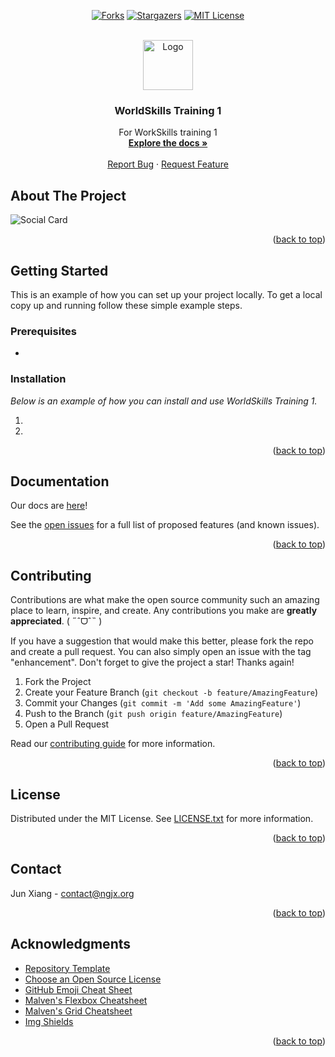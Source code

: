 <!-- Allow HTML -->
<!-- markdownlint-disable MD033 -->

<!-- Allow HTML top-level heading -->
<!-- markdownlint-disable MD041 -->

<a name="readme-top"></a>

<!-- PROJECT SHIELDS -->
<div align="center">

<a href="[forks-url]">[![Forks][forks-shield]][forks-url]</a>
<a href="[stars-url]">[![Stargazers][stars-shield]][stars-url]</a>
<a href="[license-url]">[![MIT License][license-shield]][license-url]</a>

</div>

<!-- PROJECT LOGO -->
<br />
<div align="center">
  <a href="https://github.com/ws_1">
    <img src="images/logo.png" alt="Logo" width="80" height="80">
  </a>

  <h3 align="center">WorldSkills Training 1</h3>

  <p align="center">
    For WorkSkills training 1
    <br />
    <a href=""><strong>Explore the docs »</strong></a>
    <br />
    <br />
    <a href="https://github.com/ws_1/issues">Report Bug</a>
    ·
    <a href="https://github.com/ws_1/issues">Request Feature</a>
  </p>
</div>

<!-- ABOUT THE PROJECT -->

## About The Project

![Social Card](images/socialcard.png)



<p align="right">(<a href="#readme-top">back to top</a>)</p>

<!-- GETTING STARTED -->

## Getting Started

This is an example of how you can set up your project locally.
To get a local copy up and running follow these simple example steps.

### Prerequisites

-

### Installation

_Below is an example of how you can install and use WorldSkills Training 1._

1.
2.

<p align="right">(<a href="#readme-top">back to top</a>)</p>

<!-- DOCS -->

## Documentation

Our docs are [here]()!

See the [open issues](https://github.com/ws_1/issues)
for a full list of proposed features (and known issues).

<p align="right">(<a href="#readme-top">back to top</a>)</p>

<!-- CONTRIBUTING -->

## Contributing

Contributions are what make the open source community
such an amazing place to learn, inspire, and create.
Any contributions you make are **greatly appreciated**. ( ˶ˆᗜˆ˵ )

If you have a suggestion that would make this better,
please fork the repo and create a pull request.
You can also simply open an issue with the tag "enhancement".
Don't forget to give the project a star! Thanks again!

1. Fork the Project
2. Create your Feature Branch (`git checkout -b feature/AmazingFeature`)
3. Commit your Changes (`git commit -m 'Add some AmazingFeature'`)
4. Push to the Branch (`git push origin feature/AmazingFeature`)
5. Open a Pull Request

Read our [contributing guide](./CONTRIBUTING.md) for more information.

<p align="right">(<a href="#readme-top">back to top</a>)</p>

<!-- LICENSE -->

## License

Distributed under the MIT License. See [LICENSE.txt](./LICENSE.txt) for more information.

<p align="right">(<a href="#readme-top">back to top</a>)</p>

<!-- CONTACT -->

## Contact

Jun Xiang - [contact@ngjx.org](mailto:contact@ngjx.org)

<p align="right">(<a href="#readme-top">back to top</a>)</p>

<!-- ACKNOWLEDGMENTS -->

## Acknowledgments

- [Repository Template](https://github.com/caffeine-addictt/template)
- [Choose an Open Source License](https://choosealicense.com)
- [GitHub Emoji Cheat Sheet](https://www.webpagefx.com/tools/emoji-cheat-sheet)
- [Malven's Flexbox Cheatsheet](https://flexbox.malven.co/)
- [Malven's Grid Cheatsheet](https://grid.malven.co/)
- [Img Shields](https://shields.io)

<p align="right">(<a href="#readme-top">back to top</a>)</p>

<!-- MARKDOWN LINKS & IMAGES -->
<!-- https://www.markdownguide.org/basic-syntax/#reference-style-links -->

[forks-shield]: https://img.shields.io/github/forks/ws_1.svg?style=for-the-badge
[forks-url]: https://github.com/ws_1/network/members
[stars-shield]: https://img.shields.io/github/stars/ws_1.svg?style=for-the-badge&color=yellow
[stars-url]: https://github.com/ws_1/stargazers
[license-shield]: https://img.shields.io/github/license/ws_1.svg?style=for-the-badge
[license-url]: https://github.com/ws_1/blob/master/LICENSE.txt
